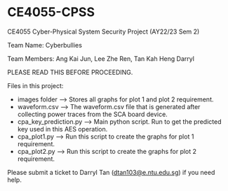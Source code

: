 # CE4055-CPSS

CE4055 Cyber-Physical System Security Project (AY22/23 Sem 2)

Team Name: Cyberbullies

Team Members: Ang Kai Jun, Lee Zhe Ren, Tan Kah Heng Darryl


PLEASE READ THIS BEFORE PROCEEDING.

Files in this project:
- images folder --> Stores all graphs for plot 1 and plot 2 requirement.
- waveform.csv --> The waveform.csv file that is generated after collecting power traces from the SCA board device.
- cpa_key_prediction.py --> Main python script. Run to get the predicted key used in this AES operation.
- cpa_plot1.py --> Run this script to create the graphs for plot 1 requirement.
- cpa_plot2.py --> Run this script to create the graphs for plot 2 requirement.

Please submit a ticket to Darryl Tan (dtan103@e.ntu.edu.sg) if you need help.
